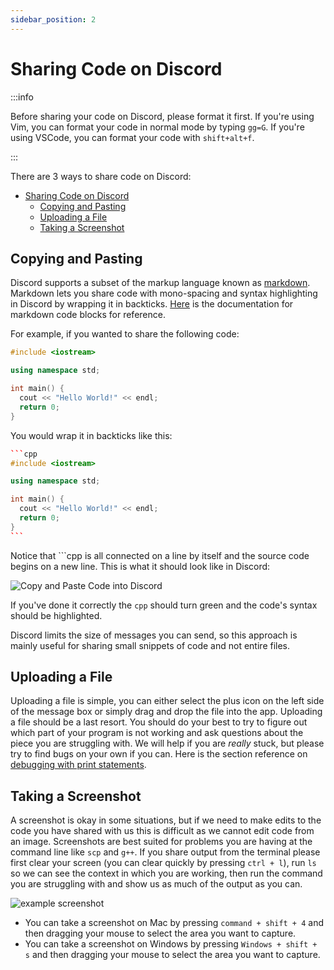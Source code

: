 ```yaml
---
sidebar_position: 2
---
```


# Sharing Code on Discord

:::info

Before sharing your code on Discord, please format it first. If you're using Vim, you can format your code in normal mode by typing `gg=G`. If you're using VSCode, you can format your code with `shift+alt+f`.

:::

There are 3 ways to share code on Discord:

- [Sharing Code on Discord](#sharing-code-on-discord)
  - [Copying and Pasting](#copying-and-pasting)
  - [Uploading a File](#uploading-a-file)
  - [Taking a Screenshot](#taking-a-screenshot)

## Copying and Pasting

Discord supports a subset of the markup language known as [markdown](https://www.markdownguide.org/). Markdown lets you share code with mono-spacing and syntax highlighting in Discord by wrapping it in backticks. [Here](https://www.markdownguide.org/extended-syntax/#fenced-code-blocks) is the documentation for markdown code blocks for reference.

For example, if you wanted to share the following code:

```cpp
#include <iostream>

using namespace std;

int main() {
  cout << "Hello World!" << endl;
  return 0;
}
```

You would wrap it in backticks like this:

````cpp
```cpp
#include <iostream>

using namespace std;

int main() {
  cout << "Hello World!" << endl;
  return 0;
}
```
````

Notice that \`\`\`cpp is all connected on a line by itself and the source code begins on a new line. This is what it should look like in Discord:

![Copy and Paste Code into Discord](@site/static/img/discode.png)

If you've done it correctly the `cpp` should turn green and the code's syntax should be highlighted.

Discord limits the size of messages you can send, so this approach is mainly useful for sharing small snippets of code and not entire files.

## Uploading a File

Uploading a file is simple, you can either select the plus icon on the left side of the message box or simply drag and drop the file into the app. Uploading a file should be a last resort. You should do your best to try to figure out which part of your program is not working and ask questions about the piece you are struggling with. We will help if you are _really_ stuck, but please try to find bugs on your own if you can. Here is the section reference on [debugging with print statements](/docs/debugging/segmentation-faults#how-to-debug-segmentation-faults).

## Taking a Screenshot

A screenshot is okay in some situations, but if we need to make edits to the code you have shared with us this is difficult as we cannot edit code from an image. Screenshots are best suited for problems you are having at the command line like `scp` and `g++`. If you share output from the terminal please first clear your screen (you can clear quickly by pressing `ctrl + l`), run `ls` so we can see the context in which you are working, then run the command you are struggling with and show us as much of the output as you can.

![example screenshot](@site/static/img/example-screenshot.png)

- You can take a screenshot on Mac by pressing `command + shift + 4` and then dragging your mouse to select the area you want to capture.
- You can take a screenshot on Windows by pressing `Windows + shift + s` and then dragging your mouse to select the area you want to capture.
